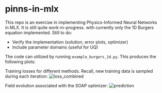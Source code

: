 # pinns-in-mlx

This repo is an exercise in implementing Physics-Informed Neural Networks in MLX. It is still quite work-in-progress. with currently only the 1D Burgers equation implemented. Still to do:

* Verify the implementation (solution, error plots, optimizer)
* Include parameter domains (useful for UQ)

The code can utilized by running ```example_burgers_1d.py```. This produces the following plots:

Training losses for different methods. Recall, new training data is sampled during each iteration:
![loss_combined](https://github.com/user-attachments/assets/5f9f2943-dd18-49a7-9aab-115b23a52c6b)

Field evolution associated with the SOAP optimizer:
![prediction](https://github.com/user-attachments/assets/5552f9c6-b028-482c-b8b9-0beece9f43f4)
